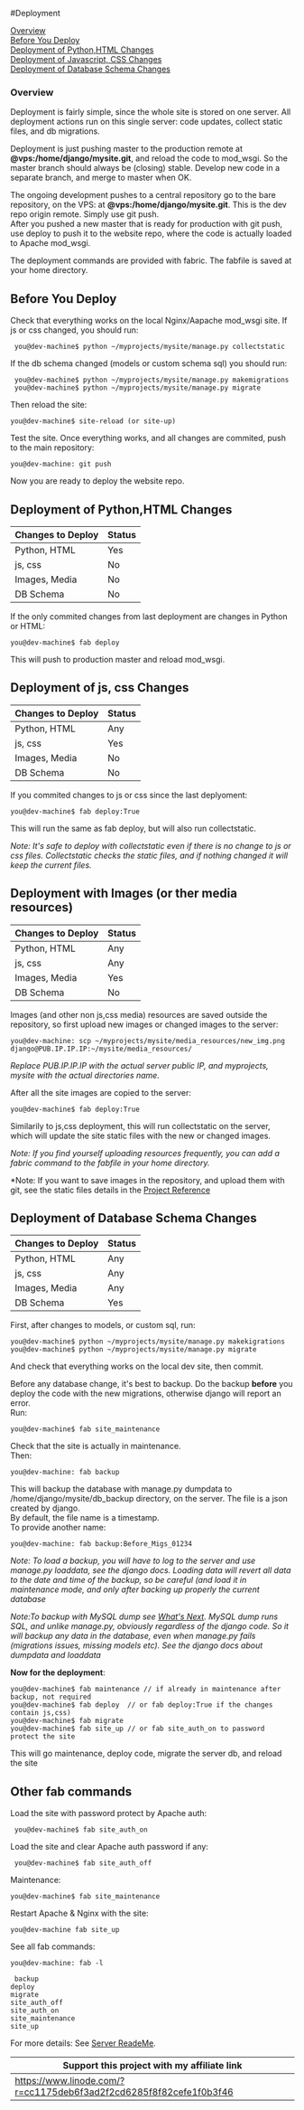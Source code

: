 #Deployment


[Overview]()    
[Before You Deploy]()    
[Deployment of Python,HTML Changes]()   
[Deployment of Javascript, CSS Changes]()    
[Deployment of Database Schema Changes]()    



### Overview

Deployment is fairly simple, since the whole site is stored on one server. All deployment actions run on this single server: code updates, collect static files, and db migrations. 
   
Deployment is just pushing master to the production remote at **@vps:/home/django/mysite.git**, and reload the code to mod_wsgi. So the master branch should always be (closing) stable. Develop new code in a separate branch, and merge to master when OK. 

The ongoing development pushes to a central repository go to the bare repository, on the VPS: at **@vps:/home/django/mysite.git**. This is the dev repo origin remote. Simply use git push.    
After you pushed a new master that is ready for production with git push, use deploy to push it to the website repo, where the code is actually loaded to Apache mod_wsgi.


The deployment commands are provided with fabric. The fabfile is saved at your home directory.


## Before You Deploy

Check that everything works on the local Nginx/Aapache mod_wsgi site. If js or css changed, you should run:

     you@dev-machine$ python ~/myprojects/mysite/manage.py collectstatic
     
If the db schema changed (models or custom schema sql) you should run:


     you@dev-machine$ python ~/myprojects/mysite/manage.py makemigrations
     you@dev-machine$ python ~/myprojects/mysite/manage.py migrate
     
     
Then reload the site:


    you@dev-machine$ site-reload (or site-up)
    
    
Test the site. Once everything works, and all changes are commited, push to the main repository:
 
 	you@dev-machine: git push
 		
 Now you are ready to deploy the website repo.

      

## Deployment of Python,HTML Changes

Changes to Deploy| Status
--------|-------
Python, HTML| Yes
js, css|No
Images, Media|No
DB Schema|No

If the only commited changes from last deployment are changes in Python or HTML:


    you@dev-machine$ fab deploy
    
    

This will push to production master and reload mod_wsgi.


## Deployment of js, css Changes

Changes to Deploy| Status
--------|-------
Python, HTML| Any
js, css|Yes
Images, Media|No
DB Schema|No

If you commited changes to js or css since the last deplyoment: 

	you@dev-machine$ fab deploy:True 

This will run the same as fab deploy, but will also run collectstatic.

*Note: It's safe to deploy with collectstatic even if there is no change to js or css files. Collectstatic checks the static files, and if nothing changed it will keep the current files.*



## Deployment with Images  (or ther media resources)

Changes to Deploy| Status
--------|-------
Python, HTML| Any
js, css|Any
Images, Media|Yes
DB Schema|No



Images (and other non js,css media) resources are saved outside the repository, so first upload new images or changed images to the server:


    you@dev-machine: scp ~/myprojects/mysite/media_resources/new_img.png django@PUB.IP.IP.IP:~/mysite/media_resources/
    
    
   *Replace PUB.IP.IP.IP with the actual server public IP, and myprojects, mysite with the actual directories name.*
   


After all the site images are copied to the server:

	you@dev-machine$ fab deploy:True
	
Similarily to js,css deployment, this will run collectstatic on the server, which will update the site static files with the new or changed images.

*Note: If you find yourself uploading resources frequently, you can add a fabric command to the fabfile in your home directory.*


*Note: If you want to save images in the repository, and upload them with git, see the static files details in the [Project Reference](project_ref.md)

## Deployment of Database Schema Changes

Changes to Deploy| Status
--------|-------
Python, HTML| Any
js, css|Any
Images, Media|Any
DB Schema|Yes

First, after changes to models, or custom sql, run:

    you@dev-machine$ python ~/myprojects/mysite/manage.py makekigrations
    you@dev-machine$ python ~/myprojects/mysite/manage.py migrate
    
  
And check that everything works on the local dev site, then commit.

Before any database change, it's best to backup.
Do the backup **before** you deploy the code with the new migrations, otherwise django will report an error.   
Run:

	you@dev-machine$ fab site_maintenance
	
Check that the site is actually in maintenance.    
Then: 	

	you@dev-machine: fab backup
	
This will backup the database with manage.py dumpdata to /home/django/mysite/db_backup directory, on the server. The file is a json created by django.    
By default, the file name is a timestamp.    
To provide another name:

	you@dev-machine: fab backup:Before_Migs_01234
	
*Note: To load a backup, you will have to log to the server and use manage.py loaddata, see the django docs. Loading data will revert all data to the date and time of the backup, so be careful (and load it in maintenance mode, and only after backing up properly the current database*

*Note:To backup with MySQL dump see [What's Next](what_next.md). MySQL dump runs SQL, and unlike manage.py, obviously regardless of the django code. So it will backup any data in the database, even when manage.py fails (migrations issues, missing models etc). See the django docs about dumpdata and loaddata*



**Now for the deployment**:

	you@dev-machine$ fab maintenance // if already in maintenance after backup, not required    
    you@dev-machine$ fab deploy  // or fab deploy:True if the changes contain js,css)
    you@dev-machine$ fab migrate
    you@dev-machine$ fab site_up // or fab site_auth_on to password protect the site
    
   
This will go maintenance, deploy code, migrate the server db, and reload the site
    
    


## Other fab commands

Load the site with password protect by Apache auth:
	
     you@dev-machine$ fab site_auth_on


Load the site and clear Apache auth password if any:
	
     you@dev-machine$ fab site_auth_off
     
     
Maintenance:

    you@dev-machine$ fab site_maintenance
    
    
Restart Apache & Nginx with the site:

	you@dev-machine fab site_up
	
	
See all fab commands:

	you@dev-machine: fab -l
	
	 backup
    deploy
    migrate
    site_auth_off
    site_auth_on
    site_maintenance
    site_up

	
	
	
For more details:
See [Server ReadeMe](https://github.com/aviah/one-click-django-server/master/readme).

Support this project with my affiliate link| 
-------------------------------------------|
https://www.linode.com/?r=cc1175deb6f3ad2f2cd6285f8f82cefe1f0b3f46|




     
  


   
   
   
    

